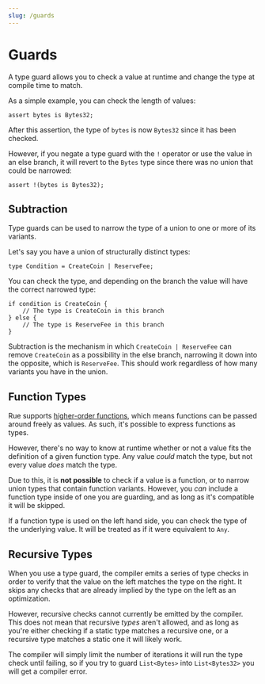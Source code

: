 ```yaml
---
slug: /guards
---
```


# Guards

A type guard allows you to check a value at runtime and change the type at compile time to match.

As a simple example, you can check the length of values:

```rue
assert bytes is Bytes32;
```

After this assertion, the type of `bytes` is now `Bytes32` since it has been checked.

However, if you negate a type guard with the `!` operator or use the value in an else branch, it will revert to the `Bytes` type since there was no union that could be narrowed:

```rue
assert !(bytes is Bytes32);
```

## Subtraction

Type guards can be used to narrow the type of a union to one or more of its variants.

Let's say you have a union of structurally distinct types:

```rue
type Condition = CreateCoin | ReserveFee;
```

You can check the type, and depending on the branch the value will have the correct narrowed type:

```rue
if condition is CreateCoin {
    // The type is CreateCoin in this branch
} else {
    // The type is ReserveFee in this branch
}
```

Subtraction is the mechanism in which `CreateCoin | ReserveFee` can remove `CreateCoin` as a possibility in the else branch, narrowing it down into the opposite, which is `ReserveFee`. This should work regardless of how many variants you have in the union.

## Function Types

Rue supports [higher-order functions](https://en.wikipedia.org/wiki/Higher-order_function), which means functions can be passed around freely as values. As such, it's possible to express functions as types.

However, there's no way to know at runtime whether or not a value fits the definition of a given function type. Any value _could_ match the type, but not every value _does_ match the type.

Due to this, it is **not possible** to check if a value is a function, or to narrow union types that contain function variants. However, you _can_ include a function type inside of one you are guarding, and as long as it's compatible it will be skipped.

If a function type is used on the left hand side, you can check the type of the underlying value. It will be treated as if it were equivalent to `Any`.

## Recursive Types

When you use a type guard, the compiler emits a series of type checks in order to verify that the value on the left matches the type on the right. It skips any checks that are already implied by the type on the left as an optimization.

However, recursive checks cannot currently be emitted by the compiler. This does not mean that recursive _types_ aren't allowed, and as long as you're either checking if a static type matches a recursive one, or a recursive type matches a static one it will likely work.

The compiler will simply limit the number of iterations it will run the type check until failing, so if you try to guard `List<Bytes>` into `List<Bytes32>` you will get a compiler error.
